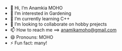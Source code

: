 - 👋 Hi, I’m Anamkia MOHO
- 👀 I’m interested in Gardening
- 🌱 I’m currently learning C++
- 💞️ I’m looking to collaborate on hobby prejects
- 📫 How to reach me ==> anamikamoho@gmail.com
- 😄 Pronouns: MOHO
- ⚡ Fun fact: many!

<!---
anamika-moho/anamika-moho is a ✨ special ✨ repository because its `README.md` (this file) appears on your GitHub profile.
You can click the Preview link to take a look at your changes.
--->
